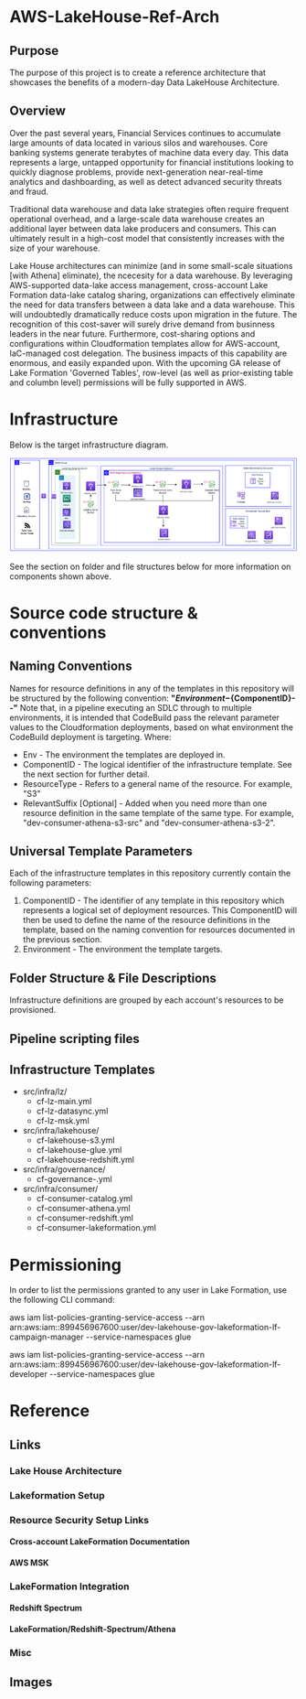 # AWS-LakeHouse-Ref-Arch

## Purpose
The purpose of this project is to create a reference architecture that showcases the benefits of a modern-day Data LakeHouse Architecture.

## Overview
Over the past several years, Financial Services continues to accumulate large amounts of data located in various silos and warehouses. Core banking systems generate terabytes of machine data every day. This data represents a large, untapped opportunity for financial institutions looking to quickly diagnose problems, provide next-generation near-real-time analytics and dashboarding, as well as detect advanced security threats and fraud.

Traditional data warehouse and data lake strategies often require frequent operational overhead, and a large-scale data warehouse creates an additional layer between data lake producers and consumers. This can ultimately result in a high-cost model that consistently increases with the size of your warehouse.

Lake House architectures can minimize (and in some small-scale situations [with Athena] eliminate), the ncecesity for a data warehouse. By leveraging AWS-supported data-lake access management, cross-account Lake Formation data-lake catalog sharing, organizations can effectively eliminate the need for data transfers between a data lake and a data warehouse. This will undoubtedly dramatically reduce costs upon migration in the future. The recognition of this cost-saver will surely drive demand from businness leaders in the near future. Furthermore, cost-sharing options and configurations within Cloudformation templates allow for AWS-account, IaC-managed cost delegation. The business impacts of this capability are enormous, and easily expanded upon. With the upcoming GA release of Lake Formation 'Governed Tables', row-level (as well as prior-existing table and columbn level) permissions will be fully supported in AWS.

# Infrastructure
Below is the target infrastructure diagram.

![TARGET ARCH DIAGRAM]

See the section on folder and file structures below for more information on components shown above.

# Source code structure & conventions
## Naming Conventions
Names for resource definitions in any of the templates in this repository will be structured by the following convention:
**"${Environment}-${ComponentID}-<ResourceType>-<RelevantSuffix>"**
Note that, in a pipeline executing an SDLC through to multiple environments, it is intended that CodeBuild pass the relevant parameter values to the Cloudformation deployments, based on what environment the CodeBuild deployment is targeting.
Where:
- Env - The environment the templates are deployed in.
- ComponentID - The logical identifier of the infrastructure template. See the next section for further detail.
- ResourceType - Refers to a general name of the resource. For example, "S3"
- RelevantSuffix [Optional] - Added when you need more than one resource definition in the same template of the same type. For example, "dev-consumer-athena-s3-src" and "dev-consumer-athena-s3-2".

## Universal Template Parameters
Each of the infrastructure templates in this repository currently contain the following parameters:
1) ComponentID - The identifier of any template in this repository which represents a logical set of deployment resources. This ComponentID will then be used to define the name of the resource definitions in the template, based on the naming convention for resources documented in the previous section.
2) Environment - The environment the template targets.

## Folder Structure & File Descriptions
Infrastructure definitions are grouped by each account's resources to be provisioned.
## Pipeline scripting files
## Infrastructure Templates
- src/infra/lz/
  - cf-lz-main.yml 
  - cf-lz-datasync.yml
  - cf-lz-msk.yml
- src/infra/lakehouse/
  - cf-lakehouse-s3.yml
  - cf-lakehouse-glue.yml
  - cf-lakehouse-redshift.yml
- src/infra/governance/
  - cf-governance-.yml
- src/infra/consumer/
  - cf-consumer-catalog.yml
  - cf-consumer-athena.yml
  - cf-consumer-redshift.yml
  - cf-consumer-lakeformation.yml

# Permissioning
In order to list the permissions granted to any user in Lake Formation, use the following CLI command:

aws iam list-policies-granting-service-access --arn arn:aws:iam::899456967600:user/dev-lakehouse-gov-lakeformation-lf-campaign-manager --service-namespaces glue

aws iam list-policies-granting-service-access --arn arn:aws:iam::899456967600:user/dev-lakehouse-gov-lakeformation-lf-developer --service-namespaces glue


# Reference

## Links

### Lake House Architecture
[Redshift/Lake House Architecture]: https://aws.amazon.com/redshift/lake-house-architecture/ 
[Data Lake and Data Mesh Architectures]: https://aws.amazon.com/blogs/big-data/design-a-data-mesh-architecture-using-aws-lake-formation-and-aws-glue/
[Databricks Definitive Lake House Concepts]: https://databricks.com/research/lakehouse-a-new-generation-of-open-platforms-that-unify-data-warehousing-and-advanced-analytics
[Lake House Self-Service Analytics Power Point]: https://pages.awscloud.com/rs/112-TZM-766/images/EV_deploy-lake-house-architecture-to-enable-self-service-analytics-with-aws-lake-formation_Jul-2021.pdf

### Lakeformation Setup
[Changing default Lakeformation Security Settings]: https://docs.aws.amazon.com/lake-formation/latest/dg/change-settings.html 
[Resource Linking a Shared Catalog Database]: https://docs.aws.amazon.com/lake-formation/latest/dg/creating-resource-links.html
[Sharing Catalog Resources X-ACNT]: https://docs.aws.amazon.com/lake-formation/latest/dg/sharing-catalog-resources.html
[Video - Data Mesh Architecture on AWS]: https://www.youtube.com/watch?v=YPYODx4Pfdc
[Lake Formation Governed Tables]: https://aws.amazon.com/blogs/big-data/part-1-effective-data-lakes-using-aws-lake-formation-part-1-getting-started-with-governed-tables/

### Resource Security Setup Links
#### Cross-account LakeFormation Documentation
[X-ACNT LAKEFORMATION DOCS]: https://docs.aws.amazon.com/lake-formation/latest/dg/access-control-cross-account.html
#### AWS MSK
[MSK CF TLS CONGIF]: https://docs.aws.amazon.com/AWSCloudFormation/latest/UserGuide/aws-properties-msk-cluster-tls.html

### LakeFormation Integration
#### Redshift Spectrum
[Spectrum/LakeFormation]: https://docs.aws.amazon.com/redshift/latest/dg/spectrum-lake-formation.html
[Athena Federated Query??]: https://github.com/awslabs/aws-athena-query-federation/blob/master/athena-example/athena-example.yaml
[AWS RedshiftSpectrum POC]: https://github.com/aws-samples/aws-redshift-spectrum-poc/blob/master/cf-templates/redshift-spectrum-poc-env.template
#### LakeFormation/Redshift-Spectrum/Athena
[To create an IAM role for Amazon Redshift using an AWS Glue Data Catalog enabled for AWS Lake Formation]: https://docs.aws.amazon.com/redshift/latest/dg/c-getting-started-using-spectrum-create-role.html#spectrum-get-started-create-role-lake-formation

### Misc
[DataBrew Blog with Example CF Stack]: https://aws.amazon.com/blogs/big-data/preparing-data-for-ml-models-using-aws-glue-databrew-in-a-jupyter-notebook/

## Images
[TARGET ARCH DIAGRAM]: ./resources/images/lakehouse-ref-arch-1.png "Reference Architecture Diagram"
[THE LAKE HOUSE APPROACH]: ./resources/images/aws-the-lake-house-approach.png "\"The Lake House Approach\""